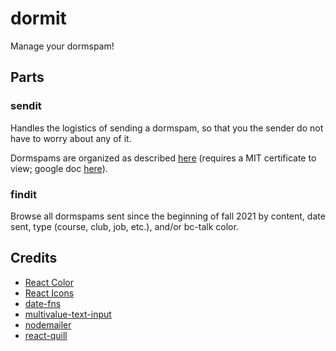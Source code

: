# dormit

Manage your dormspam!

## Parts

### sendit
Handles the logistics of sending a dormspam, so that you the sender do not have to worry about any of it.

Dormspams are organized as described [here](https://how-to-dormspam.mit.edu) (requires a MIT certificate to view; google doc [here](https://docs.google.com/document/d/1Qsdxy7ITnDTdYomneYeLzwKsBp-BguTrMANEoGY5rgg/edit)).

### findit
Browse all dormspams sent since the beginning of fall 2021 by content, date sent, type (course, club, job, etc.), and/or bc-talk color.

## Credits

-   [React Color](https://casesandberg.github.io/react-color/)
-   [React Icons](https://react-icons.github.io/react-icons/)
-   [date-fns](https://date-fns.org/)
-   [multivalue-text-input](https://blackjackkent.github.io/react-multivalue-text-input/)
-   [nodemailer](https://nodemailer.com/about/)
-   [react-quill](https://www.npmjs.com/package/react-quill)
